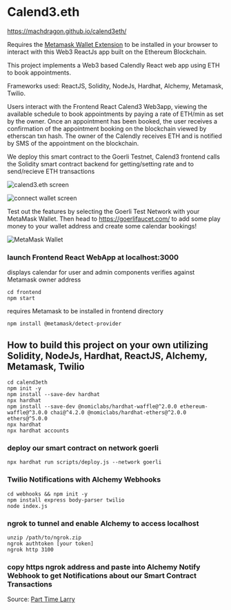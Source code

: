 # Calend3.eth

https://machdragon.github.io/calend3eth/

Requires the [Metamask Wallet Extension](https://metamask.io/) to be installed in your browser to interact with this Web3 ReactJs app built on the Ethereum Blockchain.

This project implements a Web3 based Calendly React web app using ETH to book appointments. 

Frameworks used: ReactJS, Solidity, NodeJs, Hardhat, Alchemy, Metamask, Twilio.

Users interact with the Frontend React Calend3 Web3app, viewing the available schedule to book appointments by paying a rate of ETH/min as set by the owner.
Once an appointment has been booked, the user receives a confirmation of the appointment booking on the blockchain viewed by etherscan txn hash.
The owner of the Calendly receives ETH and is notified by SMS of the appointment on the blockchain.

We deploy this smart contract to the Goerli Testnet, Calend3 frontend calls the Solidity smart contract backend for getting/setting rate and to send/recieve ETH transactions

![calend3.eth screen](https://i.imgur.com/9ml12BE.png)

![connect wallet screen](https://i.imgur.com/CEzORwr.png)

Test out the features by selecting the Goerli Test Network with your MetaMask Wallet.
Then head to https://goerlifaucet.com/ to add some play money to your wallet address and create some calendar bookings!

![MetaMask Wallet](https://i.imgur.com/fPVQlrX.png)

### launch Frontend React WebApp at localhost:3000
displays calendar for user and admin components verifies against Metamask owner address
```
cd frontend
npm start
```
requires Metamask to be installed in frontend directory
```
npm install @metamask/detect-provider
```

## How to build this project on your own utilizing Solidity, NodeJs, Hardhat, ReactJS, Alchemy, Metamask, Twilio
```
cd calend3eth
npm init -y
npm install --save-dev hardhat
npx hardhat
npm install --save-dev @nomiclabs/hardhat-waffle@^2.0.0 ethereum-waffle@^3.0.0 chai@^4.2.0 @nomiclabs/hardhat-ethers@^2.0.0 ethers@^5.0.0
npx hardhat
npx hardhat accounts
```
### deploy our smart contract on network goerli
```
npx hardhat run scripts/deploy.js --network goerli
```
### Twilio Notifications with Alchemy Webhooks
```
cd webhooks && npm init -y
npm install express body-parser twilio
node index.js
```

### ngrok to tunnel and enable Alchemy to access localhost
```
unzip /path/to/ngrok.zip
ngrok authtoken [your token]
ngrok http 3100
```

### copy https ngrok address and paste into Alchemy Notify Webhook to get Notifications about our Smart Contract Transactions

Source: [Part Time Larry](https://www.youtube.com/channel/UCY2ifv8iH1Dsgjrz-h3lWLQ)
